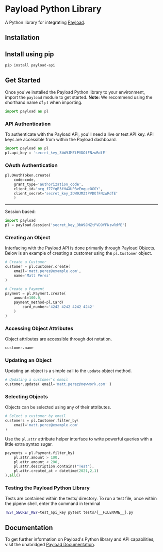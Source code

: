 # Payload Python Library

A Python library for integrating [Payload](https://payload.co).

## Installation

## Install using pip

```bash
pip install payload-api
```

## Get Started

Once you've installed the Payload Python library to your environment,
import the `payload` module to get started. **Note:** We recommend
using the shorthand name of `pl` when importing.

```python
import payload as pl
```

### API Authentication

To authenticate with the Payload API, you'll need a live or test API key. API
keys are accessible from within the Payload dashboard.

```python
import payload as pl
pl.api_key = 'secret_key_3bW9JMZtPVDOfFNzwRdfE'
```

### OAuth Authentication

```python
pl.OAuthToken.create(
    code=code,
    grant_type='authorization_code',
    client_id='org_f77fqR3fH4XUP8vEmqueOGOY',
    client_secret='secret_key_3bW9JMZtPVDOfFNzwRdfE'
    )
```

----------------------------

Session based:

```python
import payload
pl = payload.Session('secret_key_3bW9JMZtPVDOfFNzwRdfE')
```


### Creating an Object

Interfacing with the Payload API is done primarily through Payload Objects. Below is an example of
creating a customer using the `pl.Customer` object.


```python
# Create a Customer
customer = pl.Customer.create(
	email='matt.perez@example.com',
	name='Matt Perez'
)
```


```python
# Create a Payment
payment = pl.Payment.create(
    amount=100.0,
    payment_method=pl.Card(
        card_number='4242 4242 4242 4242'
    )
)
```

### Accessing Object Attributes

Object attributes are accessible through dot notation.

```python
customer.name
```

### Updating an Object

Updating an object is a simple call to the `update` object method.

```python
# Updating a customer's email
customer.update( email='matt.perez@newwork.com' )
```

### Selecting Objects

Objects can be selected using any of their attributes.

```python
# Select a customer by email
customers = pl.Customer.filter_by(
    email='matt.perez@example.com'
)
```

Use the `pl.attr` attribute helper
interface to write powerful queries with a little extra syntax sugar.

```python
payments = pl.Payment.filter_by(
    pl.attr.amount > 100,
    pl.attr.amount < 200,
    pl.attr.description.contains("Test"),
    pl.attr.created_at > datetime(2021,2,1)
).all()
```

### Testing the Payload Python Library

Tests are contained within the tests/ directory. To run a test file, once within the
pipenv shell, enter the command in terminal

```bash
TEST_SECRET_KEY=test_api_key pytest tests/{__FILENAME__}.py
 ```


## Documentation

To get further information on Payload's Python library and API capabilities,
visit the unabridged [Payload Documentation](https://docs.payload.co/?python).
